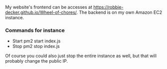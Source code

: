 My website's frontend can be accesses at https://robbie-decker.github.io/Wheel-of-chores/.
The backend is on my own Amazon EC2 instance.

### Commands for instance
- Start
    pm2 start index.js
- Stop
    pm2 stop index.js

Of course you could also just stop the entire instance as well,  but that will probably change the
public IP.